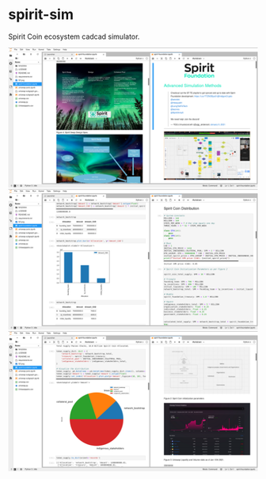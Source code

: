# spirit-sim
Spirit Coin ecosystem cadcad simulator. 

![Screenshot](ss1.png)
![Screenshot](s3.png)
![Screenshot](ss2.png)
